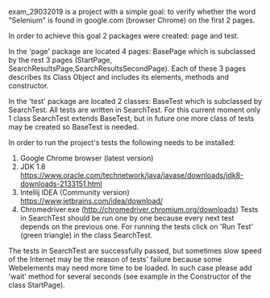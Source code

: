 exam_29032019 is a project with a simple goal: to verify whether the word "Selenium" is found  in google.com (browser Chrome) on the first 2 pages.

In order to achieve this goal 2 packages were created: page and test.

In the 'page' package are located 4 pages: BasePage which is subclassed by the rest 3 pages (StartPage, SearchResultsPage,SearchResultsSecondPage). Each of these 3 pages describes its Class Object and includes its elements, methods and constructor.

In the 'test' package are located 2 classes: BaseTest which is subclassed by SearchTest. All tests are written in SearchTest. For this current moment only 1 class SearchTest extends BaseTest, but in future one more class of tests may be created so BaseTest is needed.

In order to run the project's tests the following needs to be installed:

1. Google Chrome browser (latest version)
2. JDK 1.8 https://www.oracle.com/technetwork/java/javase/downloads/jdk8-downloads-2133151.html
3. Intellij IDEA (Community version) https://www.jetbrains.com/idea/download/
4. Chromedriver.exe (http://chromedriver.chromium.org/downloads)
Tests in SearchTest should be run one by one because every next test depends on the previous one. For running the tests click on 'Run Test' (green triangle) in the class SearchTest.

The tests in SearchTest are successfully passed, but sometimes slow speed of the Internet may be the reason of tests' failure because some Webelements may need more time to be loaded. In such case please add 'wait' method for several seconds (see example in the Constructor of the class StartPage).
